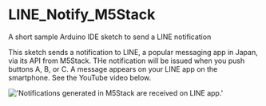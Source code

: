 # LINE_Notify_M5Stack
A short sample Arduino IDE sketch to send a LINE notification

This sketch sends a notification to LINE, a popular messaging app in Japan, via its API from M5Stack. THe notification will be issued when you push buttons A, B, or C. A message appears on your LINE app on the smartphone.
See the YouTube video below.

!['Notifications generated in M5Stack are received on LINE app.']('https://www.youtube.com/watch?v=iDcD2ouPaas')

